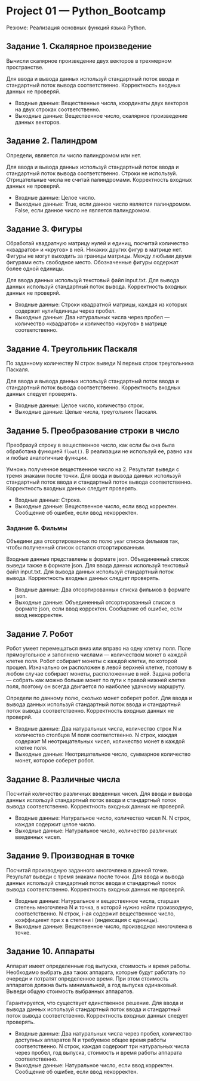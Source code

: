 # Project 01 — Python_Bootcamp

Резюме: Реализация основных функций языка Python.

## Задание 1. Скалярное произведение

Вычисли скалярное произведение двух векторов в трехмерном пространстве.

Для ввода и вывода данных используй стандартный поток ввода и стандартный поток вывода соответственно. Корректность входных данных не проверяй.

- Входные данные: Вещественные числа, координаты двух векторов на двух строках соответственно.
- Выходные данные: Вещественное число, скалярное произведение данных векторов.

## Задание 2. Палиндром

Определи, является ли число палиндромом или нет.

Для ввода и вывода данных используй стандартный поток ввода и стандартный поток вывода соответственно. Строки не используй. Отрицательные числа не считай палиндромами. Корректность входных данных не проверяй.

- Входные данные: Целое число.
- Выходные данные: True, если данное число является палиндромом. False, если данное число не является палиндромом.

## Задание 3. Фигуры

Обработай квадратную матрицу нулей и единиц, посчитай количество «квадратов» и «кругов» в ней.
Никаких других фигур в матрице нет. Фигуры не могут выходить за границы матрицы. Между любыми двумя фигурами есть свободное место. Обозначенные фигуры содержат более одной единицы.

Для ввода данных используй текстовый файл input.txt. Для вывода данных используй стандартный поток вывода. Корректность входных данных не проверяй.

- Входные данные: Строки квадратной матрицы, каждая из которых содержит нули/единицы через пробел.
- Выходные данные: Два натуральных числа через пробел — количество «квадратов» и количество «кругов» в матрице соответственно.

## Задание 4. Треугольник Паскаля

По заданному количеству N строк выведи N первых строк треугольника Паскаля.

Для ввода и вывода данных используй стандартный поток ввода и стандартный поток вывода соответственно. Корректность входных данных следует проверять.

- Входные данные: Целое число, количество строк.
- Выходные данные: Целые числа, треугольник Паскаля.

## Задание 5. Преобразование строки в число

Преобразуй строку в вещественное число, как если бы она была обработана функцией `float()`.
В реализации не используй ее, равно как и любые аналогичные функции. 

Умножь полученное вещественное число на 2. Результат выведи с тремя знаками после точки.
Для ввода и вывода данных используй стандартный поток ввода и стандартный поток вывода соответственно. Корректность входных данных следует проверять.

- Входные данные: Строка.
- Выходные данные: Вещественное число, если ввод корректен. Сообщение об ошибке, если ввод некорректен.

### Задание 6. Фильмы

Объедини два отсортированных по полю `year` списка фильмов так, чтобы полученный список остался отсортированным.

Входные данные представлены в формате json. Объединенный список выведи также в формате json.
Для ввода данных используй текстовый файл input.txt. Для вывода данных используй стандартный поток вывода. Корректность входных данных следует проверять.

- Входные данные: Два отсортированных списка фильмов в формате json.
- Выходные данные: Объединенный отсортированный список в формате json, если ввод корректен. Сообщение об ошибке, если ввод некорректен.

## Задание 7. Робот

Робот умеет перемещаться вниз или вправо на одну клетку поля. Поле прямоугольное и заполнено числами — количеством монет в каждой клетке поля. Робот собирает монеты с каждой клетки, по которой прошел. Изначально он расположен в левой верхней клетке, поэтому в любом случае собирает монеты, расположенные в ней. Задача робота — собрать как можно больше монет по пути к правой нижней клетке поля, поэтому он всегда двигается по наиболее удачному маршруту.

Определи по данному полю, сколько монет соберет робот. Для ввода и вывода данных используй стандартный поток ввода и стандартный поток вывода соответственно. Корректность входных данных не проверяй.

- Входные данные: Два натуральных числа, количество строк N и количество столбцов M поля соответственно. N строк, каждая содержит M неотрицательных чисел, количество монет в каждой клетке поля.
- Выходные данные: Неотрицательное число, суммарное количество монет, которое соберет робот.

## Задание 8. Различные числа

Посчитай количество различных введенных чисел.
Для ввода и вывода данных используй стандартный поток ввода и стандартный поток вывода соответственно.
Корректность входных данных не проверяй.

- Входные данные: Натуральное число, количество чисел N. N строк, каждая содержит целое число.
- Выходные данные: Натуральное число, количество различных введенных чисел.

## Задание 9. Производная в точке

Посчитай производную заданного многочлена в данной точке.
Результат выведи с тремя знаками после точки.
Для ввода и вывода данных используй стандартный поток ввода и стандартный поток вывода соответственно.
Корректность входных данных не проверяй.

- Входные данные: Натуральное и вещественное числа, старшая степень многочлена N и точка, в которой нужно найти производную, соответственно. N строк, i-ая содержит вещественное число, коэффициент при x в степени i (индексация с единицы).
- Выходные данные: Вещественное число, производная многочлена в точке.

## Задание 10. Аппараты

Аппарат имеет определенные год выпуска, стоимость и время работы. Необходимо выбрать два таких аппарата, которые будут работать по очереди и потратят определенное время. При этом стоимость аппаратов должна быть минимальной, а год выпуска одинаковый. Выведи общую стоимость выбранных аппаратов.

Гарантируется, что существует единственное решение.
Для ввода и вывода данных используй стандартный поток ввода и стандартный поток вывода соответственно.
Корректность входных данных следует проверять.

- Входные данные: Два натуральных числа через пробел, количество доступных аппаратов N и требуемое общее время работы соответственно. N строк, каждая содержит три натуральных числа через пробел, год выпуска, стоимость и время работы аппарата соответственно.
- Выходные данные: Натуральное число, если ввод корректен. Сообщение об ошибке, если ввод некорректен.
